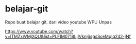 # belajar-git
Repo buat belajar git, dari video youtube WPU Unpas

https://www.youtube.com/watch?v=lTMZxWMjXQU&list=PLFIM0718LjIVknj6sgsSceMqlq242-jNf
